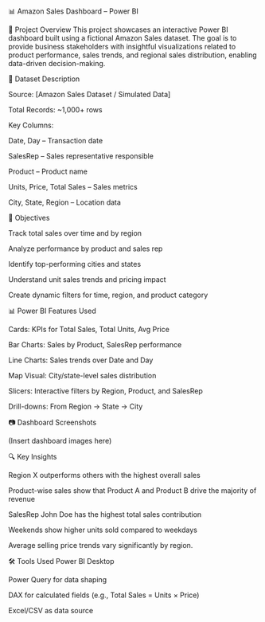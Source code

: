 📊 Amazon Sales Dashboard – Power BI

🧾 Project Overview
This project showcases an interactive Power BI dashboard built using a fictional Amazon Sales dataset. The goal is to provide business stakeholders with insightful visualizations related to product performance, sales trends, and regional sales distribution, enabling data-driven decision-making.

📁 Dataset Description

Source: [Amazon Sales Dataset / Simulated Data]

Total Records: ~1,000+ rows

Key Columns:

Date, Day – Transaction date

SalesRep – Sales representative responsible

Product – Product name

Units, Price, Total Sales – Sales metrics

City, State, Region – Location data

🎯 Objectives

Track total sales over time and by region

Analyze performance by product and sales rep

Identify top-performing cities and states

Understand unit sales trends and pricing impact

Create dynamic filters for time, region, and product category

📊 Power BI Features Used

Cards: KPIs for Total Sales, Total Units, Avg Price

Bar Charts: Sales by Product, SalesRep performance

Line Charts: Sales trends over Date and Day

Map Visual: City/state-level sales distribution

Slicers: Interactive filters by Region, Product, and SalesRep

Drill-downs: From Region → State → City

📷 Dashboard Screenshots

(Insert dashboard images here)

🔍 Key Insights

Region X outperforms others with the highest overall sales

Product-wise sales show that Product A and Product B drive the majority of revenue

SalesRep John Doe has the highest total sales contribution

Weekends show higher units sold compared to weekdays

Average selling price trends vary significantly by region.

🛠 Tools Used
Power BI Desktop

Power Query for data shaping

DAX for calculated fields (e.g., Total Sales = Units × Price)

Excel/CSV as data source

